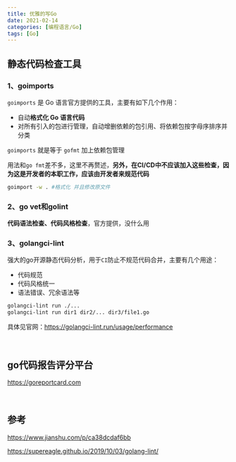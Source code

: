 ```yaml
---
title: 优雅的写Go
date: 2021-02-14
categories: [编程语言/Go]
tags: [Go]
---
```


## 静态代码检查工具

### 1、goimports

`goimports` 是 Go 语言官方提供的工具，主要有如下几个作用：

- 自动**格式化 Go 语言代码**
- 对所有引入的包进行管理，自动增删依赖的包引用、将依赖包按字母序排序并分类

`goimports` 就是等于 `gofmt` 加上依赖包管理

用法和`go fmt`差不多，这里不再赘述，**另外，在CI/CD中不应该加入这些检查，因为这是开发者的本职工作，应该由开发者来规范代码**

```bash
goimport -w . #格式化 并且修改原文件
```

### 2、go vet和golint

**代码语法检查、代码风格检查**，官方提供，没什么用

### 3、golangci-lint

强大的go开源静态代码分析，用于`CI`防止不规范代码合并，主要有几个用途：

- 代码规范
- 代码风格统一
- 语法错误、冗余语法等

```bash
golangci-lint run ./...
golangci-lint run dir1 dir2/... dir3/file1.go
```

具体见官网：https://golangci-lint.run/usage/performance

​    

## go代码报告评分平台

https://goreportcard.com

​        

## 参考

https://www.jianshu.com/p/ca38dcdaf6bb

https://supereagle.github.io/2019/10/03/golang-lint/